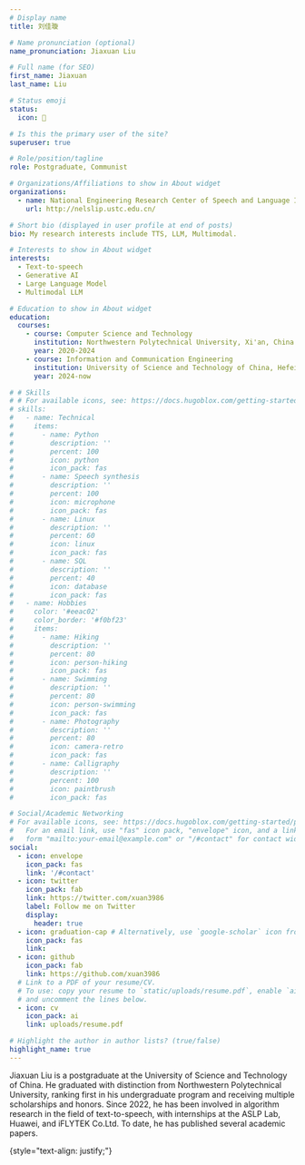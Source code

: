 ```yaml
---
# Display name
title: 刘佳璇

# Name pronunciation (optional)
name_pronunciation: Jiaxuan Liu

# Full name (for SEO)
first_name: Jiaxuan
last_name: Liu

# Status emoji
status: 
  icon: 🥰

# Is this the primary user of the site?
superuser: true

# Role/position/tagline
role: Postgraduate, Communist

# Organizations/Affiliations to show in About widget
organizations:
  - name: National Engineering Research Center of Speech and Language Information Processing (NERCSLIP), University of Science and Technology of China
    url: http://nelslip.ustc.edu.cn/

# Short bio (displayed in user profile at end of posts)
bio: My research interests include TTS, LLM, Multimodal.

# Interests to show in About widget
interests:
  - Text-to-speech
  - Generative AI
  - Large Language Model
  - Multimodal LLM

# Education to show in About widget
education:
  courses:
    - course: Computer Science and Technology
      institution: Northwestern Polytechnical University, Xi'an, China
      year: 2020-2024
    - course: Information and Communication Engineering
      institution: University of Science and Technology of China, Hefei, China
      year: 2024-now

# # Skills
# # For available icons, see: https://docs.hugoblox.com/getting-started/page-builder/#icons
# skills:
#   - name: Technical
#     items:
#       - name: Python
#         description: ''
#         percent: 100
#         icon: python
#         icon_pack: fas
#       - name: Speech synthesis
#         description: ''
#         percent: 100
#         icon: microphone
#         icon_pack: fas
#       - name: Linux
#         description: ''
#         percent: 60
#         icon: linux
#         icon_pack: fas
#       - name: SQL
#         description: ''
#         percent: 40
#         icon: database
#         icon_pack: fas
#   - name: Hobbies
#     color: '#eeac02'
#     color_border: '#f0bf23'
#     items:
#       - name: Hiking
#         description: ''
#         percent: 80
#         icon: person-hiking
#         icon_pack: fas
#       - name: Swimming
#         description: ''
#         percent: 80
#         icon: person-swimming
#         icon_pack: fas
#       - name: Photography
#         description: ''
#         percent: 80
#         icon: camera-retro
#         icon_pack: fas
#       - name: Calligraphy
#         description: ''
#         percent: 100
#         icon: paintbrush
#         icon_pack: fas

# Social/Academic Networking
# For available icons, see: https://docs.hugoblox.com/getting-started/page-builder/#icons
#   For an email link, use "fas" icon pack, "envelope" icon, and a link in the
#   form "mailto:your-email@example.com" or "/#contact" for contact widget.
social:
  - icon: envelope
    icon_pack: fas
    link: '/#contact'
  - icon: twitter
    icon_pack: fab
    link: https://twitter.com/xuan3986
    label: Follow me on Twitter
    display:
      header: true
  - icon: graduation-cap # Alternatively, use `google-scholar` icon from `ai` icon pack
    icon_pack: fas
    link: 
  - icon: github
    icon_pack: fab
    link: https://github.com/xuan3986
  # Link to a PDF of your resume/CV.
  # To use: copy your resume to `static/uploads/resume.pdf`, enable `ai` icons in `params.yaml`,
  # and uncomment the lines below.
  - icon: cv
    icon_pack: ai
    link: uploads/resume.pdf

# Highlight the author in author lists? (true/false)
highlight_name: true
---
```


Jiaxuan Liu is a postgraduate at the University of Science and Technology of China. He graduated with distinction from Northwestern Polytechnical University, ranking first in his undergraduate program and receiving multiple scholarships and honors. 
Since 2022, he has been involved in algorithm research in the field of text-to-speech, with internships at the ASLP Lab, Huawei, and iFLYTEK Co.Ltd.
To date, he has published several academic papers.

{style="text-align: justify;"}
